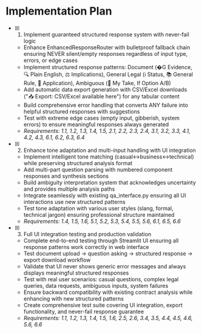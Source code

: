 # Implementation Plan

- [x] 1. Implement guaranteed structured response system with never-fail logic

  - Enhance EnhancedResponseRouter with bulletproof fallback chain ensuring NEVER silent/empty responses regardless of input type, errors, or edge cases
  - Implement structured response patterns: Document (�G Evidence, 🔍 Plain English, ⚖️ Implications), General Legal (ℹ️ Status, 📚 General Rule, 🎯 Application), Ambiguous (🤔 My Take, If Option A/B)
  - Add automatic data export generation with CSV/Excel downloads ("📥 Export: CSV/Excel available here") for any tabular content
  - Build comprehensive error handling that converts ANY failure into helpful structured responses with suggestions
  - Test with extreme edge cases (empty input, gibberish, system errors) to ensure meaningful responses always generated
  - _Requirements: 1.1, 1.2, 1.3, 1.4, 1.5, 2.1, 2.2, 2.3, 2.4, 3.1, 3.2, 3.3, 4.1, 4.2, 4.3, 6.1, 6.2, 6.3, 6.4_

- [x] 2. Enhance tone adaptation and multi-input handling with UI integration

  - Implement intelligent tone matching (casual↔business↔technical) while preserving structured analysis format
  - Add multi-part question parsing with numbered component responses and synthesis sections
  - Build ambiguity interpretation system that acknowledges uncertainty and provides multiple analysis paths
  - Integrate seamlessly with existing qa_interface.py ensuring all UI interactions use new structured patterns
  - Test tone adaptation with various user styles (slang, formal, technical jargon) ensuring professional structure maintained
  - _Requirements: 1.4, 1.5, 1.6, 5.1, 5.2, 5.3, 5.4, 5.5, 5.6, 6.1, 6.5, 6.6_

- [x] 3. Full UI integration testing and production validation
  - Complete end-to-end testing through Streamlit UI ensuring all response patterns work correctly in web interface
  - Test document upload → question asking → structured response → export download workflow
  - Validate that UI never shows generic error messages and always displays meaningful structured responses
  - Test with real user scenarios: casual questions, complex legal queries, data requests, ambiguous inputs, system failures
  - Ensure backward compatibility with existing contract analysis while enhancing with new structured patterns
  - Create comprehensive test suite covering UI integration, export functionality, and never-fail response guarantee
  - _Requirements: 1.1, 1.2, 1.3, 1.4, 1.5, 1.6, 2.5, 2.6, 3.4, 3.5, 4.4, 4.5, 4.6, 5.6, 6.6_
